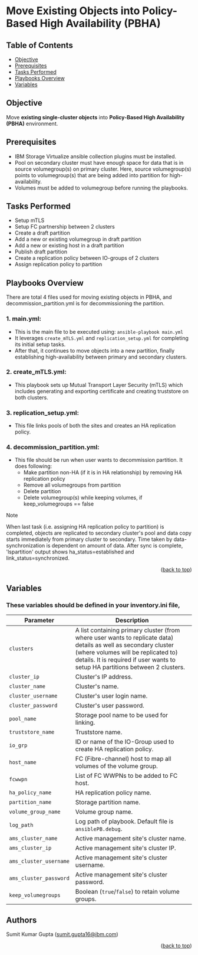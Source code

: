 <a id="readme-top"></a>

# Move Existing Objects into Policy-Based High Availability (PBHA)

## Table of Contents
- [Objective](#objective)
- [Prerequisites](#prerequisites)
- [Tasks Performed](#tasks-performed)
- [Playbooks Overview](#playbooks-overview)
- [Variables](#variables)

## Objective
  Move **existing single-cluster objects** into **Policy-Based High Availability (PBHA)** environment.

## Prerequisites
  - IBM Storage Virtualize ansible collection plugins must be installed.
  - Pool on secondary cluster must have enough space for data that is in source volumegroup(s) on primary cluster. Here, source volumegroup(s) points to volumegroup(s) that are being added into partition for high-availability.
  - Volumes must be added to volumegroup before running the playbooks.

## Tasks Performed
  - Setup mTLS
  - Setup FC partnership between 2 clusters
  - Create a draft partition
  - Add a new or existing volumegroup in draft partition
  - Add a new or existing host in a draft partition
  - Publish draft partition
  - Create a replication policy between IO-groups of 2 clusters
  - Assign replication policy to partition

## Playbooks Overview
There are total 4 files used for moving existing objects in PBHA, and decommission_partition.yml is for decommissioning the partition.
### 1. main.yml:
  - This is the main file to be executed using: `ansible-playbook main.yml`
  - It leverages `create_mTLS.yml` and `replication_setup.yml` for completing its initial setup tasks. 
  - After that, it continues to move objects into a new partition, finally establishing high-availability between primary and secondary clusters.

### 2. create_mTLS.yml:
  - This playbook sets up Mutual Transport Layer Security (mTLS) which includes generating and exporting certificate and creating truststore on both clusters.

### 3. replication_setup.yml:
  - This file links pools of both the sites and creates an HA replication policy.

### 4. decommission_partition.yml:
  - This file should be run when user wants to decommission partition. It does following:
    - Make partition non-HA (if it is in HA relationship) by removing HA replication policy
    - Remove all volumegroups from partition
    - Delete partition
    - Delete volumegroup(s) while keeping volumes, if keep_volumegroups == false

  >[!NOTE]
  > When last task (i.e. assigning HA replication policy to partition) is completed, objects are replicated to secondary cluster's pool and data copy starts immediately from primary cluster to secondary. Time taken by data-synchronization is dependent on amount of data. After sync is complete, 'lspartition' output shows ha_status=established and link_status=synchronized.

<p align="right">(<a href="#readme-top">back to top</a>)</p>

## Variables
### These variables should be defined in your inventory.ini file,
| Parameter              | Description                                                                 |
|------------------------|-----------------------------------------------------------------------------|
| `clusters`             | A list containing primary cluster (from where user wants to replicate data) details as well as secondary cluster (where volumes will be replicated to) details. It is required if user wants to setup HA partitions between 2 clusters.       |
| `cluster_ip`           | Cluster's IP address.                                                       |
| `cluster_name`         | Cluster's name.                                                             |
| `cluster_username`     | Cluster's user login name.                                                  |
| `cluster_password`     | Cluster's user password.                                                    |
| `pool_name`            | Storage pool name to be used for linking.                                  |
| `truststore_name`      | Truststore name.                                                            |
| `io_grp`               | ID or name of the IO-Group used to create HA replication policy.            |
| `host_name`            | FC (Fibre-channel) host to map all volumes of the volume group.             |
| `fcwwpn`               | List of FC WWPNs to be added to FC host.                                    |
| `ha_policy_name`       | HA replication policy name.                                                 |
| `partition_name`       | Storage partition name.                                                     |
| `volume_group_name`    | Volume group name.                                                          |
| `log_path`             | Log path of playbook. Default file is `ansiblePB.debug`.                    |
| `ams_cluster_name`     | Active management site's cluster name.                                     |
| `ams_cluster_ip`       | Active management site's cluster IP.                                       |
| `ams_cluster_username` | Active management site's cluster username.                                 |
| `ams_cluster_password` | Active management site's cluster password.                                 |
| `keep_volumegroups`    | Boolean (`true`/`false`) to retain volume groups.                           |

## Authors
Sumit Kumar Gupta (sumit.gupta16@ibm.com)

<p align="right">(<a href="#readme-top">back to top</a>)</p>
